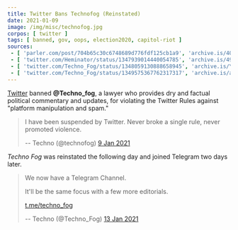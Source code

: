 ```yaml
---
title: Twitter Bans Technofog (Reinstated)
date: 2021-01-09
image: /img/misc/technofog.jpg
corpos: [ twitter ]
tags: [ banned, gov, oops, election2020, capitol-riot ]
sources:
 - [ 'parler.com/post/704b65c30c6748689d776fdf125cb1a9', 'archive.is/4QByL' ]
 - [ 'twitter.com/Heminator/status/1347939014440054785', 'archive.is/49kC7' ]
 - [ 'twitter.com/Techno_Fog/status/1348059130888658945', 'archive.is/YNPy6' ]
 - [ 'twitter.com/Techno_Fog/status/1349575367762317317', 'archive.is/a41t9' ]
---
```


[Twitter](/twitter/) banned **@Techno_fog**, a lawyer who provides dry and
factual political commentary and updates, for violating the Twitter Rules
against "platform manipulation and spam."

> I have been suspended by Twitter. Never broke a single rule, never promoted
> violence.
>
> -- Techno (@technofog) [9 Jan 2021](https://archive.is/4QByL)

_Techno Fog_ was reinstated the following day and joined Telegram two days
later.

> We now have a Telegram Channel.
>
> It'll be the same focus with a few more editorials.
>
> [t.me/techno_fog](https://t.me/techno_fog)
>
> -- Techno (@Techno_Fog) [13 Jan 2021](https://archive.is/a41t9)

